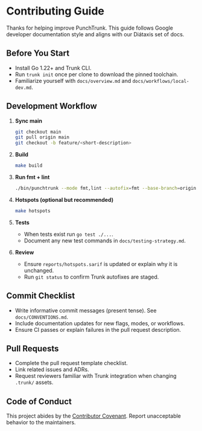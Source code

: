 # Contributing Guide

Thanks for helping improve PunchTrunk. This guide follows Google developer documentation style and aligns with our Diátaxis set of docs.

## Before You Start

- Install Go 1.22+ and Trunk CLI.
- Run `trunk init` once per clone to download the pinned toolchain.
- Familiarize yourself with `docs/overview.md` and `docs/workflows/local-dev.md`.

## Development Workflow

1. **Sync main**

   ```bash
   git checkout main
   git pull origin main
   git checkout -b feature/<short-description>
   ```

2. **Build**

   ```bash
   make build
   ```

3. **Run fmt + lint**

   ```bash
   ./bin/punchtrunk --mode fmt,lint --autofix=fmt --base-branch=origin/main
   ```

4. **Hotspots (optional but recommended)**

   ```bash
   make hotspots
   ```

5. **Tests**
   - When tests exist run `go test ./...`.
   - Document any new test commands in `docs/testing-strategy.md`.
6. **Review**
   - Ensure `reports/hotspots.sarif` is updated or explain why it is unchanged.
   - Run `git status` to confirm Trunk autofixes are staged.

## Commit Checklist

- Write informative commit messages (present tense). See `docs/CONVENTIONS.md`.
- Include documentation updates for new flags, modes, or workflows.
- Ensure CI passes or explain failures in the pull request description.

## Pull Requests

- Complete the pull request template checklist.
- Link related issues and ADRs.
- Request reviewers familiar with Trunk integration when changing `.trunk/` assets.

## Code of Conduct

This project abides by the [Contributor Covenant](https://www.contributor-covenant.org/). Report unacceptable behavior to the maintainers.
